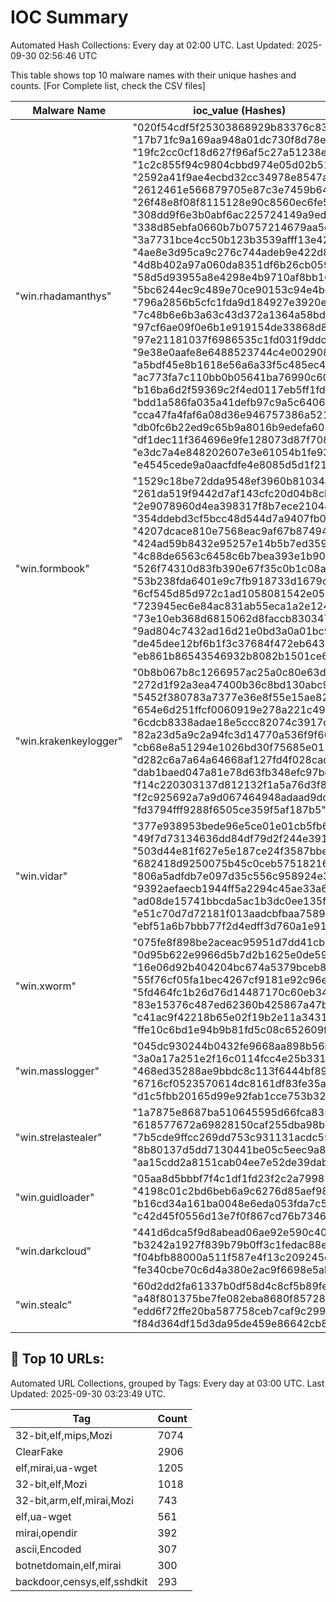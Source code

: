 # IOC Summary

Automated Hash Collections: Every day at 02:00 UTC. Last Updated: 2025-09-30 02:56:46 UTC

This table shows top 10 malware names with their unique hashes and counts. [For Complete list, check the CSV files]

| Malware Name | ioc_value (Hashes) | Count |
|--------------|--------------------|-------|
|  "win.rhadamanthys" |  "020f54cdf5f25303868929b83376c832"<br> "17b71fc9a169aa948a01dc730f8d78e7"<br> "19fc2cc0cf18d627f96af5c27a51238e"<br> "1c2c855f94c9804cbbd974e05d02b513"<br> "2592a41f9ae4ecbd32cc34978e8547af"<br> "2612461e566879705e87c3e7459b64d9"<br> "26f48e8f08f8115128e90c8560ec6fe5"<br> "308dd9f6e3b0abf6ac225724149a9ed0"<br> "338d85ebfa0660b7b0757214679aa5c7"<br> "3a7731bce4cc50b123b3539afff13e42"<br> "4ae8e3d95ca9c276c744adeb9e422d83"<br> "4d8b402a97a060da8351df6b26cb0598"<br> "58d5d93955a8e4298e4b9710af8bb166"<br> "5bc6244ec9c489e70ce90153c94e4bc1"<br> "796a2856b5cfc1fda9d184927e3920eb"<br> "7c48b6e6b3a63c43d372a1364a58bde0"<br> "97cf6ae09f0e6b1e919154de33868d85"<br> "97e21181037f6986535c1fd031f9ddc0"<br> "9e38e0aafe8e6488523744c4e002908c"<br> "a5bdf45e8b1618e56a6a33f5c485ec46"<br> "ac773fa7c110bb0b05641ba76990c609"<br> "b16ba6d2f59369c2f4ed0117eb5ff1fd"<br> "bdd1a586fa035a41defb97c9a5c6406a"<br> "cca47fa4faf6a08d36e946757386a521"<br> "db0fc6b22ed9c65b9a8016b9edefa605"<br> "df1dec11f364696e9fe128073d87f708"<br> "e3dc7a4e848202607e3e61054b1fe933"<br> "e4545cede9a0aacfdfe4e8085d5d1f21" | 28 |
|  "win.formbook" |  "1529c18be72dda9548ef3960b81034a0"<br> "261da519f9442d7af143cfc20d04b8cb"<br> "2e9078960d4ea398317f8b7ece210446"<br> "354ddebd3cf5bcc48d544d7a9407fb03"<br> "4207dcace810e7568eac9af67b87494c"<br> "424ad59b8432e95257e14b5b7ed35934"<br> "4c88de6563c6458c6b7bea393e1b90cd"<br> "526f74310d83fb390e67f35c0b1c08a3"<br> "53b238fda6401e9c7fb918733d1679c7"<br> "6cf545d85d972c1ad1058081542e050c"<br> "723945ec6e84ac831ab55eca1a2e124d"<br> "73e10eb368d6815062d8faccb8303474"<br> "9ad804c7432ad16d21e0bd3a0a01bc92"<br> "de45dee12bf6b1f3c37684f472eb6433"<br> "eb861b86543546932b8082b1501ce6e7" | 15 |
|  "win.krakenkeylogger" |  "0b8b067b8c1266957ac25a0c80e63d56"<br> "272d1f92a3ea47400b36c8bd130abc9c"<br> "5452f380783a7377e36e8f55e15ae820"<br> "654e6d251ffcf0060919e278a221c490"<br> "6cdcb8338adae18e5ccc82074c3917cc"<br> "82a23d5a9c2a94fc3d14770a536f9f60"<br> "cb68e8a51294e1026bd30f75685e0111"<br> "d282c6a7a64a64668af127fd4f028cad"<br> "dab1baed047a81e78d63fb348efc97bd"<br> "f14c220303137d812132f1a5a76d3f8a"<br> "f2c925692a7a9d067464948adaad9dd1"<br> "fd3794fff9288f6505ce359f5af187b5" | 12 |
|  "win.vidar" |  "377e938953bede96e5ce01e01cb5fb68"<br> "49f7d73134636dd84df79d2f244e3919"<br> "503d44e81f627e5e187ce24f3587bbe3"<br> "682418d9250075b45c0ceb57518216ef"<br> "806a5adfdb7e097d35c556c958924e33"<br> "9392aefaecb1944ff5a2294c45ae33a6"<br> "ad08de15741bbcda5ac1b3dc0ee135f1"<br> "e51c70d7d72181f013aadcbfbaa75892"<br> "ebf51a6b7bbb77f2d4edff3d760a1e91" | 9 |
|  "win.xworm" |  "075fe8f898be2aceac95951d7dd41cbd"<br> "0d95b622e9966d5b7d2b1625e0de594f"<br> "16e06d92b404204bc674a5379bceb823"<br> "55f76cf05fa1bec4267cf9181e92c96e"<br> "5fd464fc1b26d76d14487170c60eb34d"<br> "83e15376c487ed62360b425867a47b37"<br> "c41ac9f42218b65e02f19b2e11a34317"<br> "ffe10c6bd1e94b9b81fd5c08c652609f" | 8 |
|  "win.masslogger" |  "045dc930244b0432fe9668aa898b56bf"<br> "3a0a17a251e2f16c0114fcc4e25b331a"<br> "468ed35288ae9bbdc8c113f6444bf89d"<br> "6716cf0523570614dc8161df83fe35a9"<br> "d1c5fbb20165d99e92fab1cce753b327" | 5 |
|  "win.strelastealer" |  "1a7875e8687ba510645595d66fca835f"<br> "618577672a69828150caf255dba98b32"<br> "7b5cde9ffcc269dd753c931131acdc59"<br> "8b80137d5dd7130441be05c5eec9a8ad"<br> "aa15cdd2a8151cab04ee7e52de39dabb" | 5 |
|  "win.guidloader" |  "05aa8d5bbbf7f4c1df1fd23f2c2a7998"<br> "4198c01c2bd6beb6a9c6276d85aef984"<br> "b16cd34a161ba0048e6eda053fda7c51"<br> "c42d45f0556d13e7f0f867cd76b73463" | 4 |
|  "win.darkcloud" |  "441d6dca5f9d8abead06ae92e590c40d"<br> "b3242a1927f839b79b0ff3c1fedac88e"<br> "f04bfb88000a511f587e4f13c209245c"<br> "fe340cbe70c6d4a380e2ac9f6698e5ab" | 4 |
|  "win.stealc" |  "60d2dd2fa61337b0df58d4c8cf5b89fe"<br> "a48f801375be7fe082eba8680f857287"<br> "edd6f72ffe20ba587758ceb7caf9c299"<br> "f84d364df15d3da95de459e86642cb83" | 4 |

<!-- url_summary_start -->
## 🔗 Top 10 URLs:

Automated URL Collections, grouped by Tags: Every day at 03:00 UTC. Last Updated: 2025-09-30 03:23:49 UTC.

| Tag | Count |
|-----|-------|
| 32-bit,elf,mips,Mozi | 7074 |
| ClearFake | 2906 |
| elf,mirai,ua-wget | 1205 |
| 32-bit,elf,Mozi | 1018 |
| 32-bit,arm,elf,mirai,Mozi | 743 |
| elf,ua-wget | 561 |
| mirai,opendir | 392 |
| ascii,Encoded | 307 |
| botnetdomain,elf,mirai | 300 |
| backdoor,censys,elf,sshdkit | 293 |
<!-- url_summary_end -->
